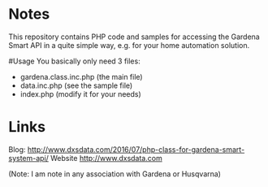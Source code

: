 # Notes
This repository contains PHP code and samples for accessing the Gardena Smart API in a quite simple way, e.g. for your home automation solution.

#Usage
You basically only need 3 files:
- gardena.class.inc.php (the main file)
- data.inc.php (see the sample file)
- index.php (modify it for your needs)


# Links
Blog: http://www.dxsdata.com/2016/07/php-class-for-gardena-smart-system-api/
Website http://www.dxsdata.com



(Note: I am note in any association with Gardena or Husqvarna)
